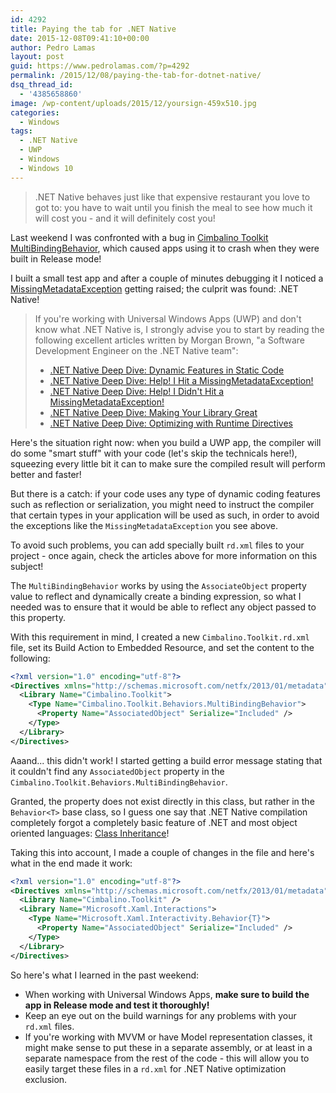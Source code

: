 ```yaml
---
id: 4292
title: Paying the tab for .NET Native
date: 2015-12-08T09:41:10+00:00
author: Pedro Lamas
layout: post
guid: https://www.pedrolamas.com/?p=4292
permalink: /2015/12/08/paying-the-tab-for-dotnet-native/
dsq_thread_id:
  - '4385658860'
image: /wp-content/uploads/2015/12/yoursign-459x510.jpg
categories:
  - Windows
tags:
  - .NET Native
  - UWP
  - Windows
  - Windows 10
---
```


> .NET Native behaves just like that expensive restaurant you love to got to: you have to wait until you finish the meal to see how much it will cost you - and it will definitely cost you!

Last weekend I was confronted with a bug in [Cimbalino Toolkit](http://cimbalino.org) [MultiBindingBehavior](<https://github.com/Cimbalino/Cimbalino-Toolkit/blob/master/src/Cimbalino.Toolkit%20(WP8)/Behaviors/MultiBindingBehavior.cs>), which caused apps using it to crash when they were built in Release mode!

I built a small test app and after a couple of minutes debugging it I noticed a [MissingMetadataException](<https://msdn.microsoft.com/en-us/library/dn600633(v=vs.110).aspx>) getting raised; the culprit was found: .NET Native!

> If you're working with Universal Windows Apps (UWP) and don't know what .NET Native is, I strongly advise you to start by reading the following excellent articles written by Morgan Brown, "a Software Development Engineer on the .NET Native team":
>
> - [.NET Native Deep Dive: Dynamic Features in Static Code](http://blogs.msdn.com/b/dotnet/archive/2014/05/20/net-native-deep-dive-dynamic-features-in-static-code.aspx)
> - [.NET Native Deep Dive: Help! I Hit a MissingMetadataException!](http://blogs.msdn.com/b/dotnet/archive/2014/05/21/net-native-deep-dive-help-i-hit-a-missingmetadataexception.aspx)
> - [.NET Native Deep Dive: Help! I Didn't Hit a MissingMetadataException!](http://blogs.msdn.com/b/dotnet/archive/2014/05/22/net-native-deep-dive-help-i-didn-t-hit-a-missingmetadataexception.aspx)
> - [.NET Native Deep Dive: Making Your Library Great](http://blogs.msdn.com/b/dotnet/archive/2014/05/23/net-native-deep-dive-making-your-library-great.aspx)
> - [.NET Native Deep Dive: Optimizing with Runtime Directives](http://blogs.msdn.com/b/dotnet/archive/2014/05/24/net-native-deep-dive-optimizing-with-runtime-directives.aspx)

Here's the situation right now: when you build a UWP app, the compiler will do some "smart stuff" with your code (let's skip the technicals here!), squeezing every little bit it can to make sure the compiled result will perform better and faster!

But there is a catch: if your code uses any type of dynamic coding features such as reflection or serialization, you might need to instruct the compiler that certain types in your application will be used as such, in order to avoid the exceptions like the `MissingMetadataException` you see above.

To avoid such problems, you can add specially built `rd.xml` files to your project - once again, check the articles above for more information on this subject!

The `MultiBindingBehavior` works by using the `AssociateObject` property value to reflect and dynamically create a binding expression, so what I needed was to ensure that it would be able to reflect any object passed to this property.

With this requirement in mind, I created a new `Cimbalino.Toolkit.rd.xml` file, set its Build Action to Embedded Resource, and set the content to the following:

```xml
<?xml version="1.0" encoding="utf-8"?>
<Directives xmlns="http://schemas.microsoft.com/netfx/2013/01/metadata">
  <Library Name="Cimbalino.Toolkit">
    <Type Name="Cimbalino.Toolkit.Behaviors.MultiBindingBehavior">
      <Property Name="AssociatedObject" Serialize="Included" />
    </Type>
  </Library>
</Directives>
```

Aaand... this didn't work! I started getting a build error message stating that it couldn't find any `AssociatedObject` property in the `Cimbalino.Toolkit.Behaviors.MultiBindingBehavior`.

Granted, the property does not exist directly in this class, but rather in the `Behavior<T>` base class, so I guess one say that .NET Native compilation completely forgot a completely basic feature of .NET and most object oriented languages: [Class Inheritance](https://en.wikipedia.org/wiki/Object-oriented_programming#Composition.2C_inheritance.2C_and_delegation)!

Taking this into account, I made a couple of changes in the file and here's what in the end made it work:

```xml
<?xml version="1.0" encoding="utf-8"?>
<Directives xmlns="http://schemas.microsoft.com/netfx/2013/01/metadata">
  <Library Name="Cimbalino.Toolkit" />
  <Library Name="Microsoft.Xaml.Interactions">
    <Type Name="Microsoft.Xaml.Interactivity.Behavior{T}">
      <Property Name="AssociatedObject" Serialize="Included" />
    </Type>
  </Library>
</Directives>
```

So here's what I learned in the past weekend:

- When working with Universal Windows Apps, **make sure to build the app in Release mode and test it thoroughly!**
- Keep an eye out on the build warnings for any problems with your `rd.xml` files.
- If you're working with MVVM or have Model representation classes, it might make sense to put these in a separate assembly, or at least in a separate namespace from the rest of the code - this will allow you to easily target these files in a `rd.xml` for .NET Native optimization exclusion.
